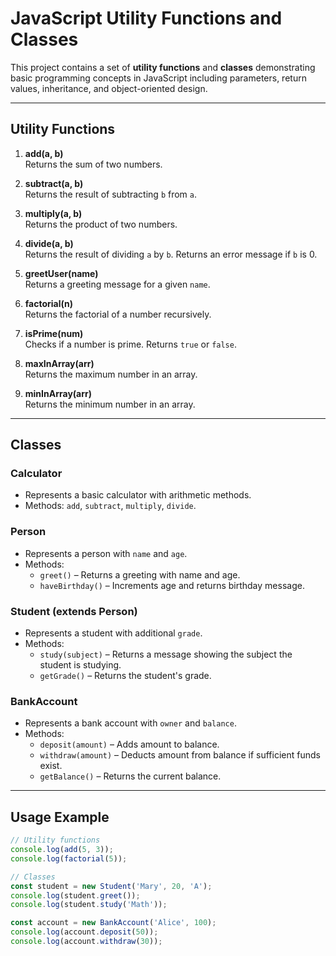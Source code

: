 # JavaScript Utility Functions and Classes

This project contains a set of **utility functions** and **classes** demonstrating basic programming concepts in JavaScript including parameters, return values, inheritance, and object-oriented design.

---

## Utility Functions

1. **add(a, b)**  
   Returns the sum of two numbers.

2. **subtract(a, b)**  
   Returns the result of subtracting `b` from `a`.

3. **multiply(a, b)**  
   Returns the product of two numbers.

4. **divide(a, b)**  
   Returns the result of dividing `a` by `b`. Returns an error message if `b` is 0.

5. **greetUser(name)**  
   Returns a greeting message for a given `name`.

6. **factorial(n)**  
   Returns the factorial of a number recursively.

7. **isPrime(num)**  
   Checks if a number is prime. Returns `true` or `false`.

8. **maxInArray(arr)**  
   Returns the maximum number in an array.

9. **minInArray(arr)**  
   Returns the minimum number in an array.

---

## Classes

### Calculator
- Represents a basic calculator with arithmetic methods.
- Methods: `add`, `subtract`, `multiply`, `divide`.

### Person
- Represents a person with `name` and `age`.
- Methods:
  - `greet()` – Returns a greeting with name and age.
  - `haveBirthday()` – Increments age and returns birthday message.

### Student (extends Person)
- Represents a student with additional `grade`.
- Methods:
  - `study(subject)` – Returns a message showing the subject the student is studying.
  - `getGrade()` – Returns the student's grade.

### BankAccount
- Represents a bank account with `owner` and `balance`.
- Methods:
  - `deposit(amount)` – Adds amount to balance.
  - `withdraw(amount)` – Deducts amount from balance if sufficient funds exist.
  - `getBalance()` – Returns the current balance.

---

## Usage Example

```javascript
// Utility functions
console.log(add(5, 3));
console.log(factorial(5));

// Classes
const student = new Student('Mary', 20, 'A');
console.log(student.greet());
console.log(student.study('Math'));

const account = new BankAccount('Alice', 100);
console.log(account.deposit(50));
console.log(account.withdraw(30));
